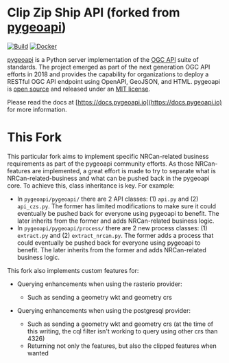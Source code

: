 # Clip Zip Ship API (forked from [pygeoapi](https://github.com/geopython/pygeoapi))

[![Build](https://github.com/geopython/pygeoapi/actions/workflows/main.yml/badge.svg)](https://github.com/geopython/pygeoapi/actions/workflows/main.yml)
[![Docker](https://github.com/geopython/pygeoapi/actions/workflows/containers.yml/badge.svg)](https://github.com/geopython/pygeoapi/actions/workflows/containers.yml)

[pygeoapi](https://pygeoapi.io) is a Python server implementation of the [OGC API](https://ogcapi.ogc.org) suite of standards. The project emerged as part of the next generation OGC API efforts in 2018 and provides the capability for organizations to deploy a RESTful OGC API endpoint using OpenAPI, GeoJSON, and HTML. pygeoapi is [open source](https://opensource.org/) and released under an [MIT license](https://github.com/geopython/pygeoapi/blob/master/LICENSE.md).

Please read the docs at [https://docs.pygeoapi.io](https://docs.pygeoapi.io) for more information.

# This Fork
This particular fork aims to implement specific NRCan-related business requirements as part of the pygeoapi community efforts. As those NRCan-features are implemented, a great effort is made to try to separate what is NRCan-related-business and what can be pushed back in the pygeoapi core. To achieve this, class inheritance is key.
For example:
 - In `pygeoapi/pygeoapi/` there are 2 API classes: (1) `api.py` and (2) `api_czs.py`. The former has limited modifications to make sure it could eventually be pushed back for everyone using pygeoapi to benefit. The later inherits from the former and adds NRCan-related business logic. 
 - In `pygeoapi/pygeoapi/process/` there are 2 new process classes: (1) `extract.py` and (2) `extract_nrcan.py`. The former adds a process that could eventually be pushed back for everyone using pygeoapi to benefit. The later inherits from the former and adds NRCan-related business logic.

This fork also implements custom features for:
- Querying enhancements when using the rasterio provider:
  - Such as sending a geometry wkt and geometry crs
  
- Querying enhancements when using the postgresql provider:
  - Such as sending a geometry wkt and geometry crs (at the time of this writing, the cql filter isn't working to query using other crs than 4326)
  - Returning not only the features, but also the clipped features when wanted
